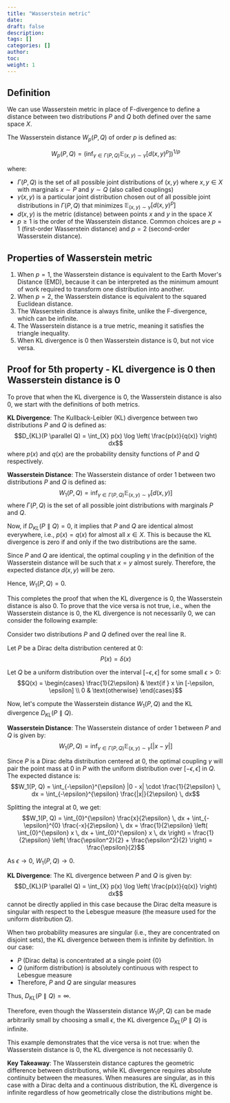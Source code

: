 ```yaml
---
title: "Wasserstein metric"
date:
draft: false
description:
tags: []
categories: []
author:
toc:
weight: 1
---
```


## Definition

We can use Wasserstein metric in place of F-divergence to define a distance between two distributions $P$ and $Q$ both defined over the same space $X$.

The Wasserstein distance $W_p(P,Q)$ of order $p$ is defined as:

$$W_p(P,Q) = \left( \inf_{\gamma \in \Gamma(P,Q)} \mathbb{E}_{(x,y) \sim \gamma} [d(x,y)^p] \right)^{1/p}$$

where:

- $\Gamma(P,Q)$ is the set of all possible joint distributions of $(x,y)$ where $x,y \in X$ with marginals $x \sim P$ and $y \sim Q$ (also called couplings)
- $\gamma(x,y)$ is a particular joint distribution chosen out of all possible joint distributions in $\Gamma(P,Q)$ that minimizes $\mathbb{E}_{(x,y) \sim \gamma} [d(x,y)^p]$
- $d(x,y)$ is the metric (distance) between points $x$ and $y$ in the space $X$
- $p \geq 1$ is the order of the Wasserstein distance. Common choices are $p=1$ (first-order Wasserstein distance) and $p=2$ (second-order Wasserstein distance).

## Properties of Wasserstein metric
1. When $p=1$, the Wasserstein distance is equivalent to the Earth Mover's Distance (EMD), because it can be interpreted as the minimum amount of work required to transform one distribution into another.
2. When $p=2$, the Wasserstein distance is equivalent to the squared Euclidean distance.
3. The Wasserstein distance is always finite, unlike the F-divergence, which can be infinite.
4. The Wasserstein distance is a true metric, meaning it satisfies the triangle inequality.
5. When KL divergence is $0$ then Wasserstein distance is $0$, but not vice versa.

## Proof for 5th property - KL divergence is 0 then Wasserstein distance is 0
To prove that when the KL divergence is 0, the Wasserstein distance is also 0, we start with the definitions of both metrics.

**KL Divergence**: The Kullback-Leibler (KL) divergence between two distributions $P$ and $Q$ is defined as:
$$D_{KL}(P \parallel Q) = \int_{X} p(x) \log \left( \frac{p(x)}{q(x)} \right) dx$$
where $p(x)$ and $q(x)$ are the probability density functions of $P$ and $Q$ respectively.

**Wasserstein Distance**: The Wasserstein distance of order 1 between two distributions $P$ and $Q$ is defined as:
$$W_1(P,Q) = \inf_{\gamma \in \Gamma(P,Q)} \mathbb{E}_{(x,y) \sim \gamma} [d(x,y)]$$
where $\Gamma(P,Q)$ is the set of all possible joint distributions with marginals $P$ and $Q$.

Now, if $D_{KL}(P \parallel Q) = 0$, it implies that $P$ and $Q$ are identical almost everywhere, i.e., $p(x) = q(x)$ for almost all $x \in X$. This is because the KL divergence is zero if and only if the two distributions are the same.

Since $P$ and $Q$ are identical, the optimal coupling $\gamma$ in the definition of the Wasserstein distance will be such that $x = y$ almost surely. Therefore, the expected distance $d(x,y)$ will be zero.

Hence, $W_1(P,Q) = 0$.

This completes the proof that when the KL divergence is 0, the Wasserstein distance is also 0.
To prove that the vice versa is not true, i.e., when the Wasserstein distance is 0, the KL divergence is not necessarily 0, we can consider the following example:

Consider two distributions $P$ and $Q$ defined over the real line $\mathbb{R}$.

Let $P$ be a Dirac delta distribution centered at 0:
$$P(x) = \delta(x)$$

Let $Q$ be a uniform distribution over the interval $[-\epsilon, \epsilon]$ for some small $\epsilon > 0$:
$$Q(x) = \begin{cases} 
\frac{1}{2\epsilon} & \text{if } x \in [-\epsilon, \epsilon] \\
0 & \text{otherwise}
\end{cases}$$

Now, let's compute the Wasserstein distance $W_1(P, Q)$ and the KL divergence $D_{KL}(P \parallel Q)$.

**Wasserstein Distance**: The Wasserstein distance of order 1 between $P$ and $Q$ is given by:
$$W_1(P, Q) = \inf_{\gamma \in \Gamma(P, Q)} \mathbb{E}_{(x,y) \sim \gamma} [|x - y|]$$

Since $P$ is a Dirac delta distribution centered at 0, the optimal coupling $\gamma$ will pair the point mass at 0 in $P$ with the uniform distribution over $[-\epsilon, \epsilon]$ in $Q$. The expected distance is:
$$W_1(P, Q) = \int_{-\epsilon}^{\epsilon} |0 - x| \cdot \frac{1}{2\epsilon} \, dx = \int_{-\epsilon}^{\epsilon} \frac{|x|}{2\epsilon} \, dx$$

Splitting the integral at 0, we get:
$$W_1(P, Q) = \int_{0}^{\epsilon} \frac{x}{2\epsilon} \, dx + \int_{-\epsilon}^{0} \frac{-x}{2\epsilon} \, dx = \frac{1}{2\epsilon} \left( \int_{0}^{\epsilon} x \, dx + \int_{0}^{\epsilon} x \, dx \right) = \frac{1}{2\epsilon} \left( \frac{\epsilon^2}{2} + \frac{\epsilon^2}{2} \right) = \frac{\epsilon}{2}$$

As $\epsilon \to 0$, $W_1(P, Q) \to 0$.

**KL Divergence**: The KL divergence between $P$ and $Q$ is given by:
$$D_{KL}(P \parallel Q) = \int_{X} p(x) \log \left( \frac{p(x)}{q(x)} \right) dx$$
cannot be directly applied in this case because the Dirac delta measure is singular with respect to the Lebesgue measure (the measure used for the uniform distribution $Q$).

When two probability measures are singular (i.e., they are concentrated on disjoint sets), the KL divergence between them is infinite by definition. In our case:
- $P$ (Dirac delta) is concentrated at a single point {0}
- $Q$ (uniform distribution) is absolutely continuous with respect to Lebesgue measure
- Therefore, $P$ and $Q$ are singular measures

Thus, $D_{KL}(P \parallel Q) = \infty$.

Therefore, even though the Wasserstein distance $W_1(P, Q)$ can be made arbitrarily small by choosing a small $\epsilon$, the KL divergence $D_{KL}(P \parallel Q)$ is infinite.

This example demonstrates that the vice versa is not true: when the Wasserstein distance is 0, the KL divergence is not necessarily 0.

**Key Takeaway**: The Wasserstein distance captures the geometric difference between distributions, while KL divergence requires absolute continuity between the measures. When measures are singular, as in this case with a Dirac delta and a continuous distribution, the KL divergence is infinite regardless of how geometrically close the distributions might be.